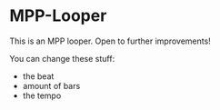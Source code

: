 # MPP-Looper
This is an MPP looper. Open to further improvements!

You can change these stuff:
- the beat
- amount of bars
- the tempo

